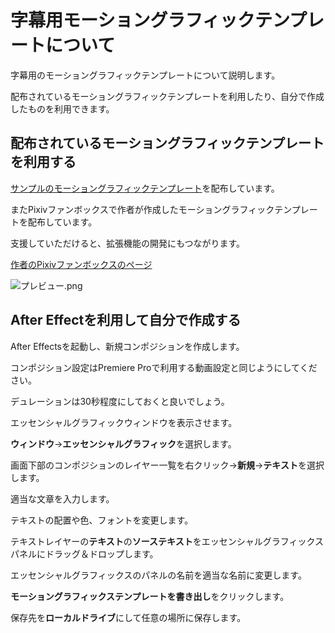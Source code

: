 # 字幕用モーショングラフィックテンプレートについて

字幕用のモーショングラフィックテンプレートについて説明します。

配布されているモーショングラフィックテンプレートを利用したり、自分で作成したものを利用できます。

## 配布されているモーショングラフィックテンプレートを利用する

[サンプルのモーショングラフィックテンプレート](https://github.com/Ouvill/nijikanDoc/releases/tag/untagged-ba3d13fc227a9a6bab36)を配布しています。

またPixivファンボックスで作者が作成したモーショングラフィックテンプレートを配布しています。

支援していただけると、拡張機能の開発にもつながります。

[作者のPixivファンボックスのページ](https://qlvyggph.fanbox.cc/)

![プレビュー.png](袋文字字幕プレビュー.png)

## After Effectを利用して自分で作成する

After Effectsを起動し、新規コンポジションを作成します。

コンポジション設定はPremiere Proで利用する動画設定と同じようにしてください。

デュレーションは30秒程度にしておくと良いでしょう。

エッセンシャルグラフィックウィンドウを表示させます。

**ウィンドウ**→**エッセンシャルグラフィック**を選択します。

画面下部のコンポジションのレイヤー一覧を右クリック->**新規**->**テキスト**を選択します。

適当な文章を入力します。

テキストの配置や色、フォントを変更します。

テキストレイヤーの**テキスト**の**ソーステキスト**をエッセンシャルグラフィックスパネルにドラッグ＆ドロップします。

エッセンシャルグラフィックスのパネルの名前を適当な名前に変更します。

**モーショングラフィックステンプレートを書き出し**をクリックします。

保存先を**ローカルドライブ**にして任意の場所に保存します。

